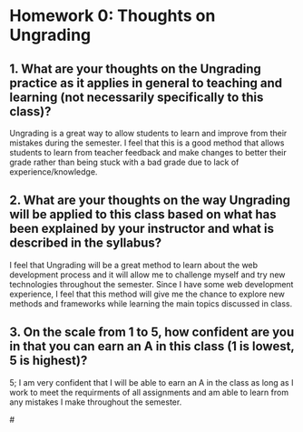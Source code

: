 # Homework 0: Thoughts on Ungrading

## 1. What are your thoughts on the Ungrading practice as it applies in general to teaching and learning (not necessarily specifically to this class)?

Ungrading is a great way to allow students to learn and improve from their mistakes during the semester. I feel that this is a good method that allows students to learn
from teacher feedback and make changes to better their grade rather than being stuck with a bad grade due to lack of experience/knowledge.

## 2. What are your thoughts on the way Ungrading will be applied to this class based on what has been explained by your instructor and what is described in the syllabus?

I feel that Ungrading will be a great method to learn about the web development process and it will allow me to challenge myself and try new technologies throughout the
semester. Since I have some web development experience, I feel that this method will give me the chance to explore new methods and frameworks while learning the main
topics discussed in class.

## 3. On the scale from 1 to 5, how confident are you in that you can earn an A in this class (1 is lowest, 5 is highest)?

5; I am very confident that I will be able to earn an A in the class as long as I work to meet the requirments of all assignments and am able to learn from any mistakes
I make throughout the semester.

\#
